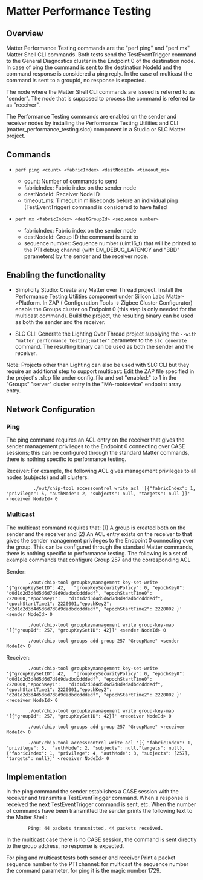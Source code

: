 # Matter Performance Testing 

## Overview

Matter Performance Testing commands are the "perf ping" and "perf mx" Matter Shell CLI commands. Both tests send the TestEventTrigger command to the General Diagnostics cluster in the Endpoint 0 of the destination node. In case of ping the command is sent to the destination NodeId and the command response is considered a ping reply. In the case of multicast the command is sent to a groupId, no response is expected.

The node where the Matter Shell CLI commands are issued is referred to as "sender". The node that is supposed to process the command is referred to as "receiver".

The Performance Testing commands are enabled on the sender and receiver nodes by installing the Performance Testing Utilities and CLI (matter_performance_testing.slcc) component in a Studio or SLC Matter project. 

## Commands 
-   `perf ping <count> <fabricIndex> <destNodeId> <timeout_ms>`
    - count: Number of commands to send
    - fabricIndex: Fabric index on the sender node
    - destNodeId:  Receiver Node ID
    - timeout_ms: Timeout in milliseconds before an individual ping (TestEventTrigger) command is considered to have failed 

-   `perf mx <fabricIndex> <destGroupId> <sequence number>`  
    - fabricIndex: Fabric index on the sender node
    - destNodeId:  Group ID the command is sent to 
    - sequence number: Sequence number (uint16_t) that will be printed to the PTI debug channel (with EM_DEBUG_LATENCY and "BBD" parameters) by the sender and the receiver node. 

## Enabling the functionality

- Simplicity Studio: Create any Matter over Thread project. Install the Performance Testing Utilities component under Silicon Labs Matter->Platform. In ZAP ( Configuration Tools -> Zigbee Cluster Configurator) enable the Groups cluster on Endpoint 0 (this step is only needed for the multicast command). Build the project, the resulting binary can be used as both the sender and the receiver. 

- SLC CLI: Generate the Lighting Over Thread project supplying the `--with "matter_performance_testing;matter"` parameter to the `slc generate` command. The resulting binary can be used as both the sender and the receiver.

Note: Projects other than Lighting can also be used with SLC CLI but they require an additional step to support multicast: Edit the ZAP file specified in the project's .slcp file under config_file and set "enabled:" to 1 in the "Groups" "server" cluster entry in the "MA-rootdevice" endpoint array entry. 

## Network Configuration
### Ping
The ping command requires an ACL entry on the receiver that gives the sender management privileges to the Endpoint 0 connecting over CASE sessions; this can be configured through the standard Matter commands, there is nothing specific to performance testing.

Receiver:
For example, the following ACL gives management privileges to all nodes (subjects) and all clusters:

              ./out/chip-tool accesscontrol write acl '[{"fabricIndex": 1, "privilege": 5, "authMode": 2, "subjects": null, "targets": null }]' <receiver NodeId> 0

### Multicast
The multicast command requires that: (1) A group is created both on the sender and the receiver and (2) An ACL entry exists on the receiver to that gives the sender management privileges to the Endpoint 0 connecting over the group. This can be configured through the standard Matter commands, there is nothing specific to performance testing. The following is a set of example commands that configure Group 257 and the corresponding ACL


Sender:

            ./out/chip-tool groupkeymanagement key-set-write '{"groupKeySetID": 42,   "groupKeySecurityPolicy": 0, "epochKey0":    "d0d1d2d3d4d5d6d7d8d9dadbdcdddedf", "epochStartTime0": 2220000,"epochKey1":   "d1d1d2d3d4d5d6d7d8d9dadbdcdddedf", "epochStartTime1": 2220001,"epochKey2":   "d2d1d2d3d4d5d6d7d8d9dadbdcdddedf", "epochStartTime2": 2220002 }' <sender NodeId> 0

            ./out/chip-tool groupkeymanagement write group-key-map '[{"groupId": 257, "groupKeySetID": 42}]' <sender NodeId> 0

            ./out/chip-tool groups add-group 257 "GroupName" <sender NodeId> 0


Receiver:

            ./out/chip-tool groupkeymanagement key-set-write '{"groupKeySetID": 42,   "groupKeySecurityPolicy": 0, "epochKey0":    "d0d1d2d3d4d5d6d7d8d9dadbdcdddedf", "epochStartTime0": 2220000,"epochKey1":   "d1d1d2d3d4d5d6d7d8d9dadbdcdddedf", "epochStartTime1": 2220001,"epochKey2":   "d2d1d2d3d4d5d6d7d8d9dadbdcdddedf", "epochStartTime2": 2220002 }' <receiver NodeId> 0

            ./out/chip-tool groupkeymanagement write group-key-map '[{"groupId": 257, "groupKeySetID": 42}]' <receiver NodeId> 0

            ./out/chip-tool groups add-group 257 "GroupName" <receiver NodeId> 0

            ./out/chip-tool accesscontrol write acl '[{ "fabricIndex": 1, "privilege": 5,  "authMode": 2, "subjects": null,"targets": null},{"fabricIndex": 1, "privilege": 4, "authMode": 3, "subjects": [257], "targets": null}]' <receiver NodeId> 0

## Implementation

In the ping command the sender establishes a CASE session with the receiver and transmits a TestEventTrigger command. When a response is received the next TestEventTrigger command is sent, etc. When the <count> number of commands have been transmitted the sender prints the following text to the Matter Shell:

            Ping: 44 packets transmitted, 44 packets received.

In the multicast case there is no CASE session, the command is sent directly to the group address, no response is expected.

For ping and multicast tests both sender and receiver Print a packet sequence number to the PTI channel: for multicast the sequence number the <sequence number> command parameter, for ping it is the magic number 1729. 

 
